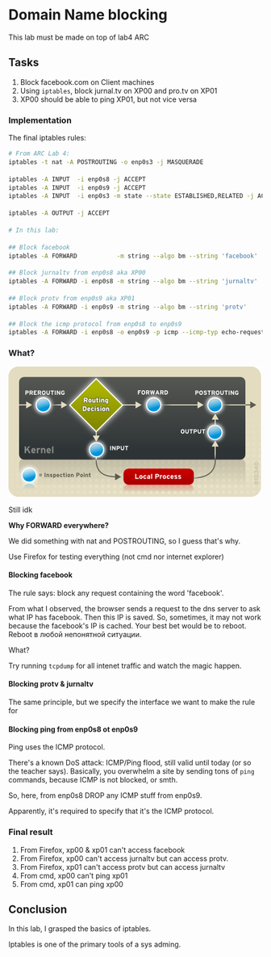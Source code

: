 # Domain Name blocking

This lab must be made on top of lab4 ARC

## Tasks
1. Block facebook.com on Client machines
2. Using `iptables`, block jurnal.tv on XP00 and pro.tv on XP01
3. XP00 should be able to ping XP01, but not vice versa

### Implementation

The final iptables rules:

~~~bash
# From ARC Lab 4:
iptables -t nat -A POSTROUTING -o enp0s3 -j MASQUERADE

iptables -A INPUT  -i enp0s8 -j ACCEPT
iptables -A INPUT  -i enp0s9 -j ACCEPT
iptables -A INPUT  -i enp0s3 -m state --state ESTABLISHED,RELATED -j ACCEPT

iptables -A OUTPUT -j ACCEPT

# In this lab:

## Block facebook
iptables -A FORWARD           -m string --algo bm --string 'facebook'   -j DROP

## Block jurnaltv from enp0s8 aka XP00
iptables -A FORWARD -i enp0s8 -m string --algo bm --string 'jurnaltv'   -j DROP

## Block protv from enp0s9 aka XP01
iptables -A FORWARD -i enp0s9 -m string --algo bm --string 'protv'      -j DROP

## Block the icmp protocol from enp0s8 to enp0s9
iptables -A FORWARD -i enp0s8 -o enp0s9 -p icmp --icmp-typ echo-request -j DROP
~~~

### What?

![](./imgs/iptables.png)

Still idk

**Why FORWARD everywhere?**

We did something with nat and POSTROUTING, so I guess that's why.

Use Firefox for testing everything (not cmd nor internet explorer)

#### Blocking facebook
The rule says: block any request containing the word 'facebook'.

From what I observed, the browser sends a request to the dns server to ask what IP has facebook. Then this IP is saved. So, sometimes, it may not work because the facebook's IP is cached. Your best bet would be to reboot. Reboot в любой непонятной ситуации.

What?

Try running `tcpdump` for all intenet traffic and watch the magic happen.

#### Blocking protv & jurnaltv
The same principle, but we specify the interface we want to make the rule for

#### Blocking ping from enp0s8 ot enp0s9
Ping uses the ICMP protocol.

There's a known DoS attack: ICMP/Ping flood, still valid until today (or so the teacher says). Basically, you overwhelm a site by sending tons of `ping` commands, because ICMP is not blocked, or smth.

So, here, from enp0s8 DROP any ICMP stuff from enp0s9.

Apparently, it's required to specify that it's the ICMP protocol.

### Final result

1. From Firefox, xp00 & xp01 can't access facebook
2. From Firefox, xp00 can't access jurnaltv but can access protv.
3. From Firefox, xp01 can't access protv but can access jurnaltv
4. From cmd, xp00 can't ping xp01
5. From cmd, xp01 can ping xp00

## Conclusion
In this lab, I grasped the basics of iptables.

Iptables is one of the primary tools of a sys adming.
